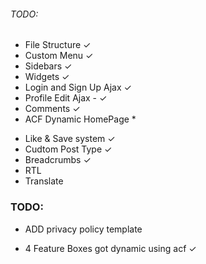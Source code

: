 ###### TODO:

- File Structure ✓
- Custom Menu ✓
- Sidebars ✓
- Widgets ✓
- Login and Sign Up Ajax ✓
- Profile Edit Ajax - ✓
  <!--??Reset Password Ajax form ?
  *link1: https://wordpress.stackexchange.com/questions/60318/sending-the-reset-password-link-programatically
  *link2: https://www.jclabs.co.uk/lost-password-form-and-password-reset-form/ -->
- Comments ✓
- ACF Dynamic HomePage \*
<!-- ?Regester ACF Fiels in your theme?
*link1: https://www.advancedcustomfields.com/resources/local-json/
*link2:https://www.google.com/url?sa=t&rct=j&q=&esrc=s&source=web&cd=&cad=rja&uact=8&ved=2ahUKEwir-9Pu54z8AhUC3qQKHZYZDc8QwqsBegQIOhAF&url=https%3A%2F%2Fwww.youtube.com%2Fwatch%3Fv%3D0outb6oSJW4&usg=AOvVaw2aAfKdhICQuysynZWUNlPj
*Link3:https://imranhsayed.medium.com/saving-the-acf-json-to-your-plugin-or-theme-file-f3b72b99257b-->
- Like & Save system ✓
- Cudtom Post Type ✓
- Breadcrumbs ✓
- RTL
- Translate

### TODO:

- ADD privacy policy template

- 4 Feature Boxes got dynamic using acf ✓

